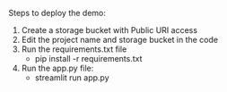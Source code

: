 Steps to deploy the demo:
1. Create a storage bucket with Public URI access
2. Edit the project name and storage bucket in the code
3. Run the requirements.txt file 
   - pip install -r requirements.txt
4. Run the app.py file: 
   - streamlit run app.py
 